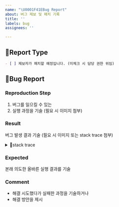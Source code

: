 ```yaml
---
name: "\U0001F41EBug Report"
about: 버그 제보 및 패치 기록
title: ''
labels: bug
assignees: ''

---
```


## 📌Report Type

``` markdown
- [ ] 제보자가 패치할 예정입니다. (미체크 시 담당 권한 위임)
```

## 🐞Bug Report

### Reproduction Step
1. 버그를 일으킬 수 있는
2. 실행 과정을 기술 (필요 시 이미지 첨부)

### Result
버그 발생 결과 기술 (필요 시 이미지 또는 stack trace 첨부)

<details>
<summary>📃stack trace</summary>

```

```
</details>

### Expected
본래 의도한 올바른 실행 결과를 기술

### Comment
- 해결 시도했다가 실패한 과정을 기술하거나
- 해결 방안을 제시
